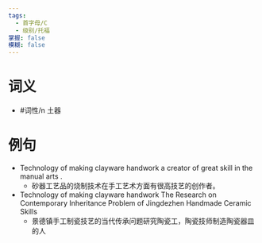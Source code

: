 ```yaml
---
tags:
  - 首字母/C
  - 级别/托福
掌握: false
模糊: false
---
```

# 词义
- #词性/n  土器
# 例句
- Technology of making clayware handwork a creator of great skill in the manual arts .
	- 砂器工艺品的烧制技术在手工艺术方面有很高技艺的创作者。
- Technology of making clayware handwork The Research on Contemporary Inheritance Problem of Jingdezhen Handmade Ceramic Skills
	- 景德镇手工制瓷技艺的当代传承问题研究陶瓷工，陶瓷技师制造陶瓷器皿的人
